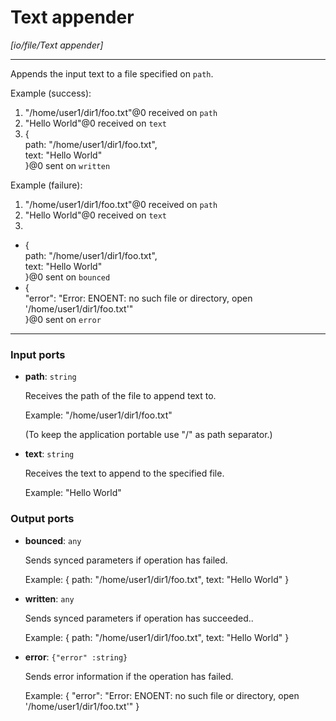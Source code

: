# Text appender

_[io/file/Text appender]_

---

Appends the input text to a file specified on `path`.  
  
Example (success):  
1. "/home/user1/dir1/foo.txt"@0 received on `path`  
2. "Hello World"@0 received on `text`  
3. {   
  path: "/home/user1/dir1/foo.txt",   
  text: "Hello World"  
}@0 sent on `written`  
  
Example (failure):  
1. "/home/user1/dir1/foo.txt"@0 received on `path`  
2. "Hello World"@0 received on `text`  
3.  
- {   
  path: "/home/user1/dir1/foo.txt",   
  text: "Hello World"  
}@0 sent on `bounced`  
- {  
  "error": "Error: ENOENT: no such file or directory, open '/home/user1/dir1/foo.txt'"  
}@0 sent on `error`  

---

### Input ports

* __path__: ` string `

    Receives the path of the file to append text to.
    
    Example:
    "/home/user1/dir1/foo.txt"
    
    (To keep the application portable use "/" as path separator.)


* __text__: ` string `

    Receives the text to append to the specified file.
    
    Example:
    "Hello World"

### Output ports

* __bounced__: ` any `

    Sends synced parameters if operation has failed.
    
    Example:
    { 
      path: "/home/user1/dir1/foo.txt", 
      text: "Hello World"
    }


* __written__: ` any `

    Sends synced parameters if operation has succeeded..
    
    Example:
    { 
      path: "/home/user1/dir1/foo.txt", 
      text: "Hello World"
    }


* __error__: ` {"error" :string} `

    Sends error information if the operation has failed.
    
    Example: 
    {
      "error": "Error: ENOENT: no such file or directory, open '/home/user1/dir1/foo.txt'"
    }

